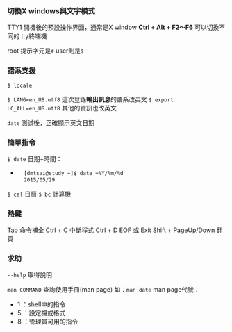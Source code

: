 ### 切換X windows與文字模式
TTY1 開機後的預設操作界面，通常是X window
**Ctrl + Alt + F2～F6** 可以切換不同的 tty終端機

root 提示字元是`#`
user則是`$`

### 語系支援
`$ locale`

`$ LANG=en_US.utf8` 這次登錄**輸出訊息**的語系改英文
`$ export LC_ALL=en_US.utf8` 其他的資訊也改英文

`date` 測試後，正確顯示英文日期

### 簡單指令
`$ date` 日期+時間：
* ```bash
	[dmtsai@study ~]$ date +%Y/%m/%d
	2015/05/29
	```



`$ cal` 日曆
`$ bc` 計算機


### 熱鍵
Tab 命令補全 
Ctrl + C 中斷程式
Ctrl + D EOF 或 Exit
Shift + PageUp/Down 翻頁

### 求助
`--help` 取得說明

`man COMMAND` 查詢使用手冊(man page)
如：`man date`
man page代號：
* 1 ：shell中的指令
* 5 ：設定檔或格式
* 8 ：管理員可用的指令
